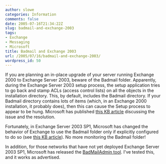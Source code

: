 ```yaml
---
author: slowe
categories: Information
comments: false
date: 2005-07-16T21:34:22Z
slug: badmail-and-exchange-2003
tags:
- Exchange
- Messaging
- Microsoft
title: Badmail and Exchange 2003
url: /2005/07/16/badmail-and-exchange-2003/
wordpress_id: 50
---
```


If you are planning an in-place upgrade of your server running Exchange 2000 to Exchange Server 2003, beware of the Badmail folder. Apparently, during the Exchange Server 2003 setup process, the setup application tries to go back and stamp ACLs (access control lists) on all the objects in the installation directory. This, by default, includes the Badmail directory. If your Badmail directory contains lots of items (which, in an Exchange 2000 installation, it probably does), then this can cause the Setup process to appear to be hung. Microsoft has published [this KB article](http://support.microsoft.com/default.aspx?scid=kb;en-us;822578) discussing the issue and the resolution.

Fortunately, in Exchange Server 2003 SP1, Microsoft has changed the behavior of Exchange to use the Badmail folder only if explicitly configured to do so (see [this KB article](http://support.microsoft.com/default.aspx?scid=kb;en-us;884068)). No more monitoring the Badmail folder!

In addition, for those networks that have not yet deployed Exchange Server 2003 SP1, Microsoft has released the [BadMailAdmin tool](http://support.microsoft.com/default.aspx?scid=kb;en-us;867642). I've tested this, and it works as advertised.
